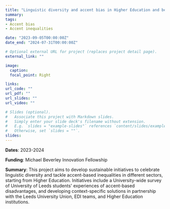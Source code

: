 ```yaml
---
title: "Linguistic diversity and accent bias in Higher Education and beyond."
summary: 
tags:
- Accent bias
- Accent inequalities

date: "2023-09-05T00:00:00Z"
date_end: "2024-07-31T00:00:00Z"

# Optional external URL for project (replaces project detail page).
external_link: ""

image: 
  caption:
  focal_point: Right

links:
url_code: ""
url_pdf: ""
url_slides: ""
url_video: ""

# Slides (optional).
#   Associate this project with Markdown slides.
#   Simply enter your slide deck's filename without extension.
#   E.g. `slides = "example-slides"` references `content/slides/example-slides.md`.
#   Otherwise, set `slides = ""`.
slides: 
---
```

**Dates**: 2023-2024

**Funding**: Michael Beverley Innovation Fellowship

**Summary**: This project aims to develop sustainable initiatives to celebrate linguistic diversity and tackle accent-based inequalities in different sectors, starting from Higher Education. Initiatives include a University-wide survey of University of Leeds students' experiences of accent-based disadvantages, and developing context-specific solutions in partnership with the Leeds University Union, EDI teams, and Higher Education institutions.
